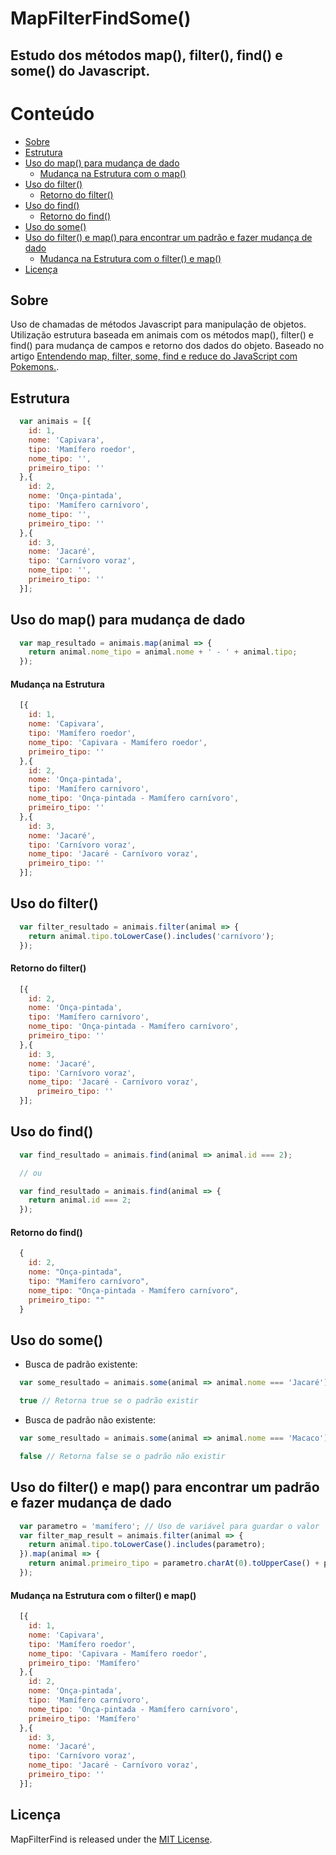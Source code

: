 # MapFilterFindSome()

## Estudo dos métodos map(), filter(), find() e some() do Javascript.

Conteúdo
=================
- [Sobre](#sobre)
- [Estrutura](#estrutura)
- [Uso do map() para mudança de dado](#uso-do-map)
  - [Mudança na Estrutura com o map()](#mudança-na-estrutura-map)
- [Uso do filter()](#uso-do-filter)
  - [Retorno do filter()](#retorno-do-filter)
- [Uso do find()](#uso-do-find)
  - [Retorno do find()](#retorno-do-find)
- [Uso do some()](#uso-do-some)
- [Uso do filter() e map() para encontrar um padrão e fazer mudança de dado](#uso-do-filter-e-map)
  - [Mudança na Estrutura com o filter() e map()](#mudança-na-estrutura_filter_map)
- [Licença](#licenca)

## <a name="sobre"></a> Sobre
  Uso de chamadas de métodos Javascript para manipulação de objetos. Utilização estrutura baseada em animais com os métodos map(), filter() e find() para mudança de campos e retorno dos dados do objeto. Baseado no artigo [Entendendo map, filter, some, find e reduce do JavaScript com Pokemons.](https://medium.com/@mathiasghenoazzolini/entendendo-map-filter-some-find-e-reduce-do-javascript-com-pokemons-e4884551817b).


## <a name="estrutura"></a> Estrutura
```javascript
  var animais = [{
    id: 1,
    nome: 'Capivara',
    tipo: 'Mamífero roedor',
    nome_tipo: '',
    primeiro_tipo: ''
  },{
    id: 2,
    nome: 'Onça-pintada',
    tipo: 'Mamífero carnívoro',
    nome_tipo: '',
    primeiro_tipo: ''
  },{
    id: 3,
    nome: 'Jacaré',
    tipo: 'Carnívoro voraz',
    nome_tipo: '',
    primeiro_tipo: ''
  }];
```

## <a name="uso-do-map"></a> Uso do map() para mudança de dado
```javascript
  var map_resultado = animais.map(animal => {
    return animal.nome_tipo = animal.nome + ' - ' + animal.tipo;
  });
```

#### <a name="mudança-na-estrutura-map"></a> Mudança na Estrutura

```javascript
  [{
    id: 1,
    nome: 'Capivara',
    tipo: 'Mamífero roedor',
    nome_tipo: 'Capivara - Mamífero roedor',
    primeiro_tipo: ''
  },{
    id: 2,
    nome: 'Onça-pintada',
    tipo: 'Mamífero carnívoro',
    nome_tipo: 'Onça-pintada - Mamífero carnívoro',
    primeiro_tipo: ''
  },{
    id: 3,
    nome: 'Jacaré',
    tipo: 'Carnívoro voraz',
    nome_tipo: 'Jacaré - Carnívoro voraz',
    primeiro_tipo: ''
  }];
```

## <a name="uso-do-filter"></a> Uso do filter()
```javascript
  var filter_resultado = animais.filter(animal => {
    return animal.tipo.toLowerCase().includes('carnívoro');
  });
```

#### <a name="retorno-do-filter"></a> Retorno do filter()
```javascript
  [{
    id: 2,
    nome: 'Onça-pintada',
    tipo: 'Mamífero carnívoro',
    nome_tipo: 'Onça-pintada - Mamífero carnívoro',
    primeiro_tipo: ''
  },{
    id: 3,
    nome: 'Jacaré',
    tipo: 'Carnívoro voraz',
    nome_tipo: 'Jacaré - Carnívoro voraz',
      primeiro_tipo: ''
  }];
```

## <a name="uso-do-find"></a> Uso do find()
```javascript
  var find_resultado = animais.find(animal => animal.id === 2);

  // ou

  var find_resultado = animais.find(animal => {
    return animal.id === 2;
  });
```

#### <a name="retorno-do-find"></a> Retorno do find()
```javascript
  {
    id: 2,
    nome: "Onça-pintada",
    tipo: "Mamífero carnívoro",
    nome_tipo: "Onça-pintada - Mamífero carnívoro",
    primeiro_tipo: ""
  }
```

## <a name="uso-do-some"></a> Uso do some()
- Busca de padrão existente:
```javascript
  var some_resultado = animais.some(animal => animal.nome === 'Jacaré');

  true // Retorna true se o padrão existir
```

- Busca de padrão não existente:
```javascript
  var some_resultado = animais.some(animal => animal.nome === 'Macaco');

  false // Retorna false se o padrão não existir
```

## <a name="uso_do_filter_e_map"></a> Uso do filter() e map() para encontrar um padrão e fazer mudança de dado
```javascript
  var parametro = 'mamífero'; // Uso de variável para guardar o valor 'mamífero'.
  var filter_map_result = animais.filter(animal => {
    return animal.tipo.toLowerCase().includes(parametro);
  }).map(animal => {
    return animal.primeiro_tipo = parametro.charAt(0).toUpperCase() + parametro.slice(1); // Uso de capitalize para o nome do tipo.
  });
```

#### <a name="mudança-na-estrutura_filter_map"></a> Mudança na Estrutura com o filter() e map()
```javascript
  [{
    id: 1,
    nome: 'Capivara',
    tipo: 'Mamífero roedor',
    nome_tipo: 'Capivara - Mamífero roedor',
    primeiro_tipo: 'Mamífero'
  },{
    id: 2,
    nome: 'Onça-pintada',
    tipo: 'Mamífero carnívoro',
    nome_tipo: 'Onça-pintada - Mamífero carnívoro',
    primeiro_tipo: 'Mamífero'
  },{
    id: 3,
    nome: 'Jacaré',
    tipo: 'Carnívoro voraz',
    nome_tipo: 'Jacaré - Carnívoro voraz',
    primeiro_tipo: ''
  }];
```

## <a name="licenca"></a> Licença
  MapFilterFind is released under the [MIT License](https://opensource.org/licenses/MIT).